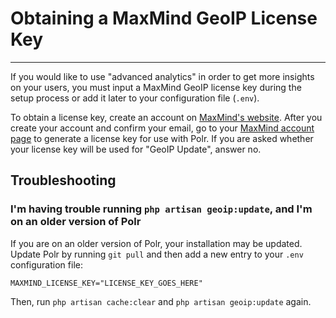 # Obtaining a MaxMind GeoIP License Key
-----------------

If you would like to use "advanced analytics" in order to get more insights on your users, you must input a MaxMind GeoIP license key during the setup process or add it later to your configuration file (`.env`).

To obtain a license key, create an account on [MaxMind's website](https://www.maxmind.com/en/geolite2/signup). After you create your account and confirm your email, go to your [MaxMind account page](https://www.maxmind.com/en/accounts/current/license-key) to generate a license key for use with Polr. If you are asked whether your license key will be used for "GeoIP Update", answer no.

## Troubleshooting

### I'm having trouble running `php artisan geoip:update`, and I'm on an older version of Polr

If you are on an older version of Polr, your installation may be updated. Update Polr by running `git pull` and then add a new entry to your `.env` configuration file:

```
MAXMIND_LICENSE_KEY="LICENSE_KEY_GOES_HERE"
```

Then, run `php artisan cache:clear` and `php artisan geoip:update` again.